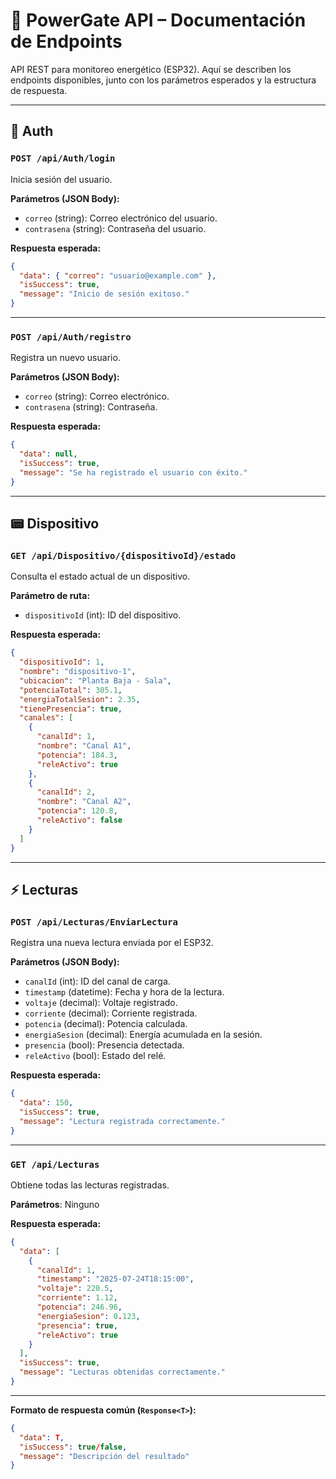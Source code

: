 
# 🔌 PowerGate API – Documentación de Endpoints

API REST para monitoreo energético (ESP32). Aquí se describen los endpoints disponibles, junto con los parámetros esperados y la estructura de respuesta.

---

## 🔐 Auth

### `POST /api/Auth/login`
Inicia sesión del usuario.

**Parámetros (JSON Body):**
- `correo` (string): Correo electrónico del usuario.
- `contrasena` (string): Contraseña del usuario.

**Respuesta esperada:**
```json
{
  "data": { "correo": "usuario@example.com" },
  "isSuccess": true,
  "message": "Inicio de sesión exitoso."
}
```

---

### `POST /api/Auth/registro`
Registra un nuevo usuario.

**Parámetros (JSON Body):**
- `correo` (string): Correo electrónico.
- `contrasena` (string): Contraseña.

**Respuesta esperada:**
```json
{
  "data": null,
  "isSuccess": true,
  "message": "Se ha registrado el usuario con éxito."
}
```

---

## 📟 Dispositivo

### `GET /api/Dispositivo/{dispositivoId}/estado`
Consulta el estado actual de un dispositivo.

**Parámetro de ruta:**
- `dispositivoId` (int): ID del dispositivo.

**Respuesta esperada:**
```json
{
  "dispositivoId": 1,
  "nombre": "dispositivo-1",
  "ubicacion": "Planta Baja - Sala",
  "potenciaTotal": 305.1,
  "energiaTotalSesion": 2.35,
  "tienePresencia": true,
  "canales": [
    {
      "canalId": 1,
      "nombre": "Canal A1",
      "potencia": 184.3,
      "releActivo": true
    },
    {
      "canalId": 2,
      "nombre": "Canal A2",
      "potencia": 120.8,
      "releActivo": false
    }
  ]
}
```

---

## ⚡ Lecturas

### `POST /api/Lecturas/EnviarLectura`
Registra una nueva lectura enviada por el ESP32.

**Parámetros (JSON Body):**
- `canalId` (int): ID del canal de carga.
- `timestamp` (datetime): Fecha y hora de la lectura.
- `voltaje` (decimal): Voltaje registrado.
- `corriente` (decimal): Corriente registrada.
- `potencia` (decimal): Potencia calculada.
- `energiaSesion` (decimal): Energía acumulada en la sesión.
- `presencia` (bool): Presencia detectada.
- `releActivo` (bool): Estado del relé.

**Respuesta esperada:**
```json
{
  "data": 150,
  "isSuccess": true,
  "message": "Lectura registrada correctamente."
}
```

---

### `GET /api/Lecturas`
Obtiene todas las lecturas registradas.

**Parámetros**: Ninguno

**Respuesta esperada:**
```json
{
  "data": [
    {
      "canalId": 1,
      "timestamp": "2025-07-24T18:15:00",
      "voltaje": 220.5,
      "corriente": 1.12,
      "potencia": 246.96,
      "energiaSesion": 0.123,
      "presencia": true,
      "releActivo": true
    }
  ],
  "isSuccess": true,
  "message": "Lecturas obtenidas correctamente."
}
```

---

**Formato de respuesta común (`Response<T>`):**
```json
{
  "data": T,
  "isSuccess": true/false,
  "message": "Descripción del resultado"
}
```
